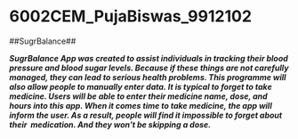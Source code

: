 # 6002CEM_PujaBiswas_9912102

##SugrBalance##

***SugrBalance App was created to assist individuals in tracking their blood pressure and blood sugar levels. Because if these things are not carefully managed, they can 
lead to serious health problems. This programme will also allow people to manually enter data. It is typical to forget to take medicine. Users will be able to enter their 
medicine name, dose, and hours into this app. When it comes time to take medicine, the app will inform the user. As a result, people will find it impossible to forget about 
their  medication. And they won't be skipping a dose.***
